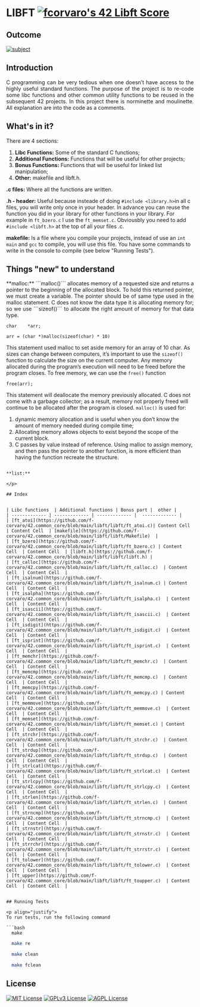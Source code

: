 # LIBFT [![fcorvaro's 42 Libft Score](https://badge42.vercel.app/api/v2/clftrr31n000608jvhnng5zld/project/3049229)](https://github.com/JaeSeoKim/badge42)

## Outcome

[![subject](https://img.shields.io/badge/subject-libft-blueviolet)](https://github.com/f-corvaro/42.common_core/blob/main/libft/libft/0.en.subject.pdf)


## Introduction
<p align="justify">
C programming can be very tedious when one doesn’t have access to the highly useful
standard functions. The purpose of the project is to re-code some libc functions and other common utility functions to be reused in the subsequent 42 projects. In this project there is norminette and moulinette. All explanation are into the code as a comments.
</p>

## What's in it?
<p align="justify">
There are 4 sections:

1. **Libc Functions:** Some of the standard C functions;
2. **Additional Functions:** Functions that will be useful for other projects;
3. **Bonus Functions:** Functions that will be useful for linked list manipulation;
4. **Other:** makefile and libft.h.

**.c files:**
Where all the functions are written.

**.h - header:** Useful because insteade of doing `#include <library.h>`in all c files, you will write only once in your header. In advance you can reuse the function you did in your library for other functions in your library. For example in `ft_bzero.c` I use the `ft_memset.c`. Obviousbly you need to add `#include <libft.h>` at the top of all your files .c.

**makefile:**
Is a file where you compile your projects, instead of use an `int main` and `gcc` to compile, you will use this file. You have some commands to write in the console to compile (see below "Running Tests").
</p>

## Things "new" to understand
<p align="justify">
**malloc:** ```malloc()``` allocates memory of a requested size and returns a pointer to the beginning of the allocated block. To hold this returned pointer, we must create a variable. The pointer should be of same type used in the malloc statement.
C does not know the data type it is allocating memory for; so we use ```sizeof()``` to allocate the right amount of memory for that data type.

```
char    *arr;

arr = (char *)malloc(sizeof(char) * 10)
```

This statement used malloc to set aside memory for an array of 10 char. As sizes can change between computers, it’s important to use the ```sizeof()``` function to calculate the size on the current computer. Any memory allocated during the program’s execution will need to be freed before the program closes. To free memory, we can use the ```free()``` function

```free(arr);```

This statement will deallocate the memory previously allocated. C does not come with a garbage collector; as a result, memory not properly freed will continue to be allocated after the program is closed. ```malloc()``` is used for:
1. dynamic memory allocation and is useful when you don’t know the amount of memory needed during compile time;
2. Allocating memory allows objects to exist beyond the scope of the current block.
3. C passes by value instead of reference. Using malloc to assign memory, and then pass the pointer to another function, is more efficient than having the function recreate the structure.
```

**list:**

</p>

## Index


| Libc functions  | Additional functions | Bonus part |  other |
| ------------- | ------------- | ------------- |  ------------- |
| [ft_atoi](https://github.com/f-corvaro/42.common_core/blob/main/libft/libft/ft_atoi.c)| Content Cell  | Content Cell  | [makefile](https://github.com/f-corvaro/42.common_core/blob/main/libft/libft/Makefile)  |
| [ft_bzero](https://github.com/f-corvaro/42.common_core/blob/main/libft/libft/ft_bzero.c) | Content Cell  | Content Cell  | [libft.h](https://github.com/f-corvaro/42.common_core/blob/main/libft/libft/libft.h) |
| [ft_calloc](https://github.com/f-corvaro/42.common_core/blob/main/libft/libft/ft_calloc.c)  | Content Cell  | Content Cell  |
| [ft_isalnum](https://github.com/f-corvaro/42.common_core/blob/main/libft/libft/ft_isalnum.c) | Content Cell  | Content Cell  |
| [ft_isalpha](https://github.com/f-corvaro/42.common_core/blob/main/libft/libft/ft_isalpha.c)  | Content Cell  | Content Cell  |
| [ft_isascii](https://github.com/f-corvaro/42.common_core/blob/main/libft/libft/ft_isascii.c)  | Content Cell  | Content Cell  |
| [ft_isdigit](https://github.com/f-corvaro/42.common_core/blob/main/libft/libft/ft_isdigit.c)  | Content Cell  | Content Cell  |
| [ft_isprint](https://github.com/f-corvaro/42.common_core/blob/main/libft/libft/ft_isprint.c)  | Content Cell  | Content Cell  |
| [ft_memchr](https://github.com/f-corvaro/42.common_core/blob/main/libft/libft/ft_memchr.c)  | Content Cell  | Content Cell  |
| [ft_memcmp](https://github.com/f-corvaro/42.common_core/blob/main/libft/libft/ft_memcmp.c)  | Content Cell  | Content Cell  |
| [ft_memcpy](https://github.com/f-corvaro/42.common_core/blob/main/libft/libft/ft_memcpy.c) | Content Cell  | Content Cell  |
| [ft_memmove](https://github.com/f-corvaro/42.common_core/blob/main/libft/libft/ft_memmove.c)  | Content Cell  | Content Cell  |
| [ft_memset](https://github.com/f-corvaro/42.common_core/blob/main/libft/libft/ft_memset.c) | Content Cell  | Content Cell  |
| [ft_strchr](https://github.com/f-corvaro/42.common_core/blob/main/libft/libft/ft_strchr.c)  | Content Cell  | Content Cell  |
| [ft_strdup](https://github.com/f-corvaro/42.common_core/blob/main/libft/libft/ft_strdup.c)  | Content Cell  | Content Cell  |
| [ft_strlcat](https://github.com/f-corvaro/42.common_core/blob/main/libft/libft/ft_strlcat.c)  | Content Cell  | Content Cell  |
| [ft_strlcpy](https://github.com/f-corvaro/42.common_core/blob/main/libft/libft/ft_strlcpy.c)  | Content Cell  | Content Cell  |
| [ft_strlen](https://github.com/f-corvaro/42.common_core/blob/main/libft/libft/ft_strlen.c)  | Content Cell  | Content Cell  |
| [ft_strncmp](https://github.com/f-corvaro/42.common_core/blob/main/libft/libft/ft_strncmp.c)  | Content Cell  | Content Cell  |
| [ft_strnstr](https://github.com/f-corvaro/42.common_core/blob/main/libft/libft/ft_strnstr.c)  | Content Cell  | Content Cell  |
| [ft_strrchr](https://github.com/f-corvaro/42.common_core/blob/main/libft/libft/ft_strrstr.c)  | Content Cell  | Content Cell  |
| [ft_tolower](https://github.com/f-corvaro/42.common_core/blob/main/libft/libft/ft_tolower.c)  | Content Cell  | Content Cell  |
| [ft_upper](https://github.com/f-corvaro/42.common_core/blob/main/libft/libft/ft_toupper.c)  | Content Cell  | Content Cell  |


## Running Tests

<p align="justify">
To run tests, run the following command

```bash
  make
```

```bash
  make re
```

```bash
  make clean
```

```bash
  make fclean
```
</p>

## License

[![MIT License](https://img.shields.io/badge/License-MIT-green.svg)](https://choosealicense.com/licenses/mit/)
[![GPLv3 License](https://img.shields.io/badge/License-GPL%20v3-yellow.svg)](https://opensource.org/licenses/)
[![AGPL License](https://img.shields.io/badge/license-AGPL-blue.svg)](http://www.gnu.org/licenses/agpl-3.0)
